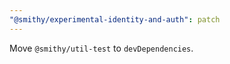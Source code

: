 ```yaml
---
"@smithy/experimental-identity-and-auth": patch
---
```


Move `@smithy/util-test` to `devDependencies`.
